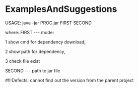 # ExamplesAndSuggestions
USAGE:
java -jar PROG.jar FIRST SECOND<p>
where:
FIRST	---	mode:<p>
    			1 show cmd for dependency download,<p>
			2 show path for dependency,<p>
			3 check file exist<p>
SECOND	---	path to jar file


#!!!Defects: cannot find out the version from the parent project
